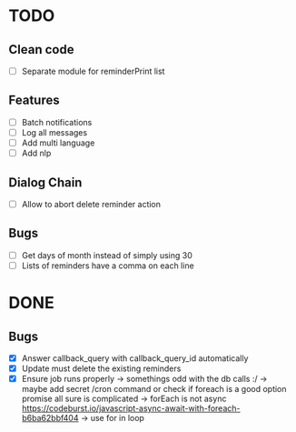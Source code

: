 # TODO

## Clean code

- [ ] Separate module for reminderPrint list

## Features

- [ ] Batch notifications
- [ ] Log all messages
- [ ] Add multi language
- [ ] Add nlp

## Dialog Chain

- [ ] Allow to abort delete reminder action

## Bugs

- [ ] Get days of month instead of simply using 30
- [ ] Lists of reminders have a comma on each line

# DONE

## Bugs

- [x] Answer callback_query with callback_query_id automatically
- [x] Update must delete the existing reminders
- [x] Ensure job runs properly -> somethings odd with the db calls :/ -> maybe add secret /cron command or check if foreach is a good option promise all sure is complicated -> forEach is not async https://codeburst.io/javascript-async-await-with-foreach-b6ba62bbf404 -> use for in loop